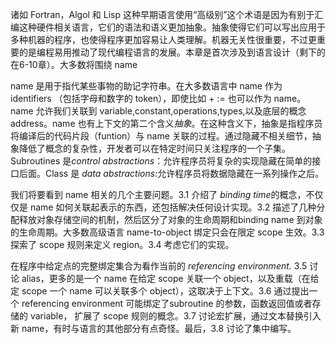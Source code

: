 诸如 Fortran，Algol 和 Lisp 这种早期语言使用“高级别”这个术语是因为有别于汇编这种硬件相关语言，它们的语法和语义更加抽象。抽象使得它们可以写出应用于多种机器的程序，也使得程序更加容易让人类理解。机器无关性很重要，不过更重要的是编程易用推动了现代编程语言的发展。本章是首次涉及到语言设计（剩下的在6-10章）。大多数将围绕 name

name 是用于指代某些事物的助记字符串。在大多数语言中 name 作为 identifiers （包括字母和数字的 token），即使比如 + := 也可以作为 name。name 允许我们关联到 variable,constant,operations,types,以及底层的概念 address。name 也有上下文的第二个含义*抽象*。在这种含义下，抽象是指程序员将编译后的代码片段（funtion）与 name 关联的过程。通过隐藏不相关细节，抽象降低了概念的复杂性，开发者可以在特定时间只关注程序的一个子集。Subroutines 是*control abstractions*：允许程序员将复杂的实现隐藏在简单的接口后面。Class 是 *data abstractions*:允许程序员将数据隐藏在一系列操作之后。

我们将要看到 name 相关的几个主要问题。3.1 介绍了 *binding time*的概念，不仅仅是 name 如何关联起表示的东西，还包括解决任何设计实现。3.2 描述了几种分配释放对象存储空间的机制，然后区分了对象的生命周期和binding name 到对象的生命周期。大多数高级语言 name-to-object 绑定只会在限定 scope 生效。3.3 探索了 scope 规则来定义 region。3.4 考虑它们的实现。

在程序中给定点的完整绑定集合为看作当前的 *referencing environment.* 3.5 讨论 alias，更多的是一个 name 在给定 scope 关联一个 object，以及重载（在给定 scope 一个 name 可以关联多个 object），这取决于上下文。3.6 通过提出一个 referencing environment 可能绑定了subroutine 的参数，函数返回值或者存储的 variable， 扩展了 scope 规则的概念。3.7 讨论宏扩展，通过文本替换引入新 name，有时与语言的其他部分有点奇怪。最后，3.8 讨论了集中编写。